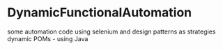 # DynamicFunctionalAutomation
some automation code using selenium and design patterns as strategies dynamic POMs - using Java
